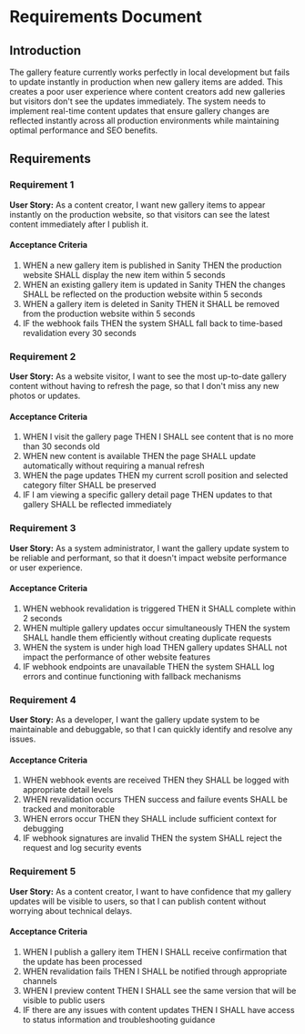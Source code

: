 # Requirements Document

## Introduction

The gallery feature currently works perfectly in local development but fails to update instantly in production when new gallery items are added. This creates a poor user experience where content creators add new galleries but visitors don't see the updates immediately. The system needs to implement real-time content updates that ensure gallery changes are reflected instantly across all production environments while maintaining optimal performance and SEO benefits.

## Requirements

### Requirement 1

**User Story:** As a content creator, I want new gallery items to appear instantly on the production website, so that visitors can see the latest content immediately after I publish it.

#### Acceptance Criteria

1. WHEN a new gallery item is published in Sanity THEN the production website SHALL display the new item within 5 seconds
2. WHEN an existing gallery item is updated in Sanity THEN the changes SHALL be reflected on the production website within 5 seconds
3. WHEN a gallery item is deleted in Sanity THEN it SHALL be removed from the production website within 5 seconds
4. IF the webhook fails THEN the system SHALL fall back to time-based revalidation every 30 seconds

### Requirement 2

**User Story:** As a website visitor, I want to see the most up-to-date gallery content without having to refresh the page, so that I don't miss any new photos or updates.

#### Acceptance Criteria

1. WHEN I visit the gallery page THEN I SHALL see content that is no more than 30 seconds old
2. WHEN new content is available THEN the page SHALL update automatically without requiring a manual refresh
3. WHEN the page updates THEN my current scroll position and selected category filter SHALL be preserved
4. IF I am viewing a specific gallery detail page THEN updates to that gallery SHALL be reflected immediately

### Requirement 3

**User Story:** As a system administrator, I want the gallery update system to be reliable and performant, so that it doesn't impact website performance or user experience.

#### Acceptance Criteria

1. WHEN webhook revalidation is triggered THEN it SHALL complete within 2 seconds
2. WHEN multiple gallery updates occur simultaneously THEN the system SHALL handle them efficiently without creating duplicate requests
3. WHEN the system is under high load THEN gallery updates SHALL not impact the performance of other website features
4. IF webhook endpoints are unavailable THEN the system SHALL log errors and continue functioning with fallback mechanisms

### Requirement 4

**User Story:** As a developer, I want the gallery update system to be maintainable and debuggable, so that I can quickly identify and resolve any issues.

#### Acceptance Criteria

1. WHEN webhook events are received THEN they SHALL be logged with appropriate detail levels
2. WHEN revalidation occurs THEN success and failure events SHALL be tracked and monitorable
3. WHEN errors occur THEN they SHALL include sufficient context for debugging
4. IF webhook signatures are invalid THEN the system SHALL reject the request and log security events

### Requirement 5

**User Story:** As a content creator, I want to have confidence that my gallery updates will be visible to users, so that I can publish content without worrying about technical delays.

#### Acceptance Criteria

1. WHEN I publish a gallery item THEN I SHALL receive confirmation that the update has been processed
2. WHEN revalidation fails THEN I SHALL be notified through appropriate channels
3. WHEN I preview content THEN I SHALL see the same version that will be visible to public users
4. IF there are any issues with content updates THEN I SHALL have access to status information and troubleshooting guidance
